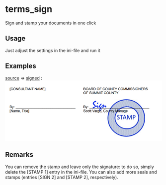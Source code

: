 # terms_sign
 Sign and stamp your documents in one click

 ## Usage
 Just adjust the settings in the ini-file and run it

 ## Examples
 [source](/terms_sign/terms.pdf)
  =>
 [signed](/terms_sign/terms_signed.pdf)
 :
 ![terms_sign](/images/terms_sign.png)

 ## Remarks
 You can remove the stamp and leave only the signature: to do so, simply delete the [STAMP 1] entry in the ini-file. You can also add more seals and stamps (entries [SIGN 2] and [STAMP 2], respectively).
